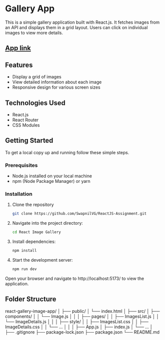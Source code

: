 # Gallery App

This is a simple gallery application built with React.js. It fetches images from an API and displays them in a grid layout. Users can click on individual images to view more details.


## [ App link](https://65c64c101c4e060f40d3d995--cozy-gecko-549b76.netlify.app/)


## Features

- Display a grid of images
- View detailed information about each image
- Responsive design for various screen sizes

## Technologies Used

- React.js
- React Router
- CSS Modules

## Getting Started

To get a local copy up and running follow these simple steps.

### Prerequisites

- Node.js installed on your local machine
- npm (Node Package Manager) or yarn

### Installation

1. Clone the repository

   ```bash
   git clone https://github.com/SwapnilVG/ReactJS-Assignment.git

2. Navigate into the project directory:

   ```bash
   cd React Image Gallery

3. Install dependencies:

   ```bash 
   npm install

4. Start the development server:
   ```bash
   npm run dev

Open your browser and navigate to  http://localhost:5173/ to view the application.


## Folder Structure
react-gallery-image-app/
│
├── public/
│   └── index.html
│
├── src/
│   ├── components/
│   │   └── Image.js
│   │
│   ├── pages/
│   │   ├── ImagesList.js
│   │   └── ImageDetails.js
│   │
│   ├── style/
│   │   ├── ImagesList.css
│   │   ├── ImageDetails.css
│   │   └── ...
│   │
│   ├── App.js
│   ├── index.js
│   └── ...
│
├── .gitignore
├── package-lock.json
├── package.json
└── README.md






